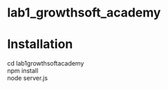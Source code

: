 # lab1_growthsoft_academy
# Installation 
  cd lab1growthsoftacademy <br/>
  npm install <br/>
  node server.js <br/>
   
